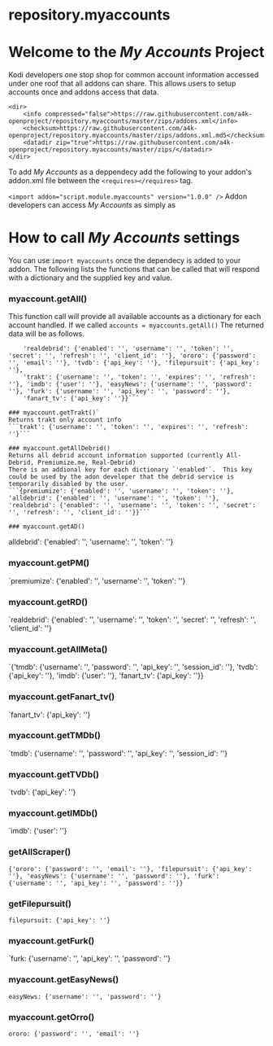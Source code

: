 # repository.myaccounts

# Welcome to the *My Accounts* Project
Kodi developers one stop shop for common account information accessed under one roof that all addons can share.  This allows users to setup accounts once and addons access that data.
```
<dir>
    <info compressed="false">https://raw.githubusercontent.com/a4k-openproject/repository.myaccounts/master/zips/addons.xml</info>
    <checksum>https://raw.githubusercontent.com/a4k-openproject/repository.myaccounts/master/zips/addons.xml.md5</checksum>
    <datadir zip="true">https://raw.githubusercontent.com/a4k-openproject/repository.myaccounts/master/zips/</datadir>
</dir>
```

To add *My Accounts* as a deppendecy
add the following to your addon's addon.xml file between the `<requires></requires>` tag.

`<import addon="script.module.myaccounts" version="1.0.0" />`
Addon developers can access *My Accounts* as simply as

# How to call *My Accounts* settings 

You can use `import myaccounts` once the dependecy is added to your addon.  The following lists the functions that can be called that will respond with a dictionary and the supplied key and value.

### myaccount.getAll()
This function call will provide all available accounts as a dictionary for each account handled.  If we called `accounts = myaccounts.getAll()` The returned data will be as follows.
```accounts ={'premiumize': {'enabled': '', username': '', 'token': ''}, 'alldebrid': {'enabled': '', 'username': '', 'token': ''}, 'tmdb': {'username': '', 'password': '', 'api_key': '', 'session_id': ''},
	'realdebrid': {'enabled': '', 'username': '', 'token': '', 'secret': '', 'refresh': '', 'client_id': ''}, 'ororo': {'password': '', 'email': ''}, 'tvdb': {'api_key': ''}, 'filepursuit': {'api_key': ''},
	'trakt': {'username': '', 'token': '', 'expires': '', 'refresh': ''}, 'imdb': {'user': ''}, 'easyNews': {'username': '', 'password': ''}, 'furk': {'username': '', 'api_key': '', 'password': ''},
	'fanart_tv': {'api_key': ''}}```

### myaccount.getTrakt()`
Returns trakt only account info
```trakt': {'username': '', 'token': '', 'expires': '', 'refresh': ''}```

### myaccount.getAllDebrid()
Returns all debrid account information supported (currently All-Debrid, Premiumize.me, Real-Debrid)
There is an addional key for each dictionary `'enabled'`.  This key could be used by the adon developer that the debrid service is temporarily disabled by the user.
```{premiumize': {'enabled': '', 'username': '', 'token': ''}, 'alldebrid': {'enabled': '', 'username': '', 'token': ''}, 'realdebrid': {'enabled': '', 'username': '', 'token': '', 'secret': '', 'refresh': '', 'client_id': ''}}```

### myaccount.getAD()
 ```
 alldebrid': {'enabled': '', 'username': '', 'token': ''}
 
  ### myaccount.getPM()
 `premiumize': {'enabled': '', 'username': '', 'token': ''}
  
### myaccount.getRD()
`realdebrid': {'enabled': '', 'username': '', 'token': '', 'secret': '', 'refresh': '', 'client_id': ''}

### myaccount.getAllMeta()
`{'tmdb': {'username': '', 'password': '', 'api_key': '', 'session_id': ''}, 'tvdb': {'api_key': ''}, 'imdb': {'user': ''}, 'fanart_tv': {'api_key': ''}}

### myaccount.getFanart_tv()
`fanart_tv': {'api_key': ''}

### myaccount.getTMDb()
`tmdb': {'username': '', 'password': '', 'api_key': '', 'session_id': ''}

### myaccount.getTVDb()
`tvdb': {'api_key': ''}

### myaccount.getIMDb()
`imdb': {'user': ''}

### getAllScraper()
`{'ororo': {'password': '', 'email': ''}, 'filepursuit': {'api_key': ''}, 'easyNews': {'username': '', 'password': ''}, 'furk': {'username': '', 'api_key': '', 'password': ''}}`

### getFilepursuit()
`filepursuit: {'api_key': ''}`

### myaccount.getFurk()
`furk: {'username': '', 'api_key': '', 'password': ''}

### myaccount.getEasyNews()
`easyNews: {'username': '', 'password': ''}`

### myaccount.getOrro()
`ororo: {'password': '', 'email': ''}`
